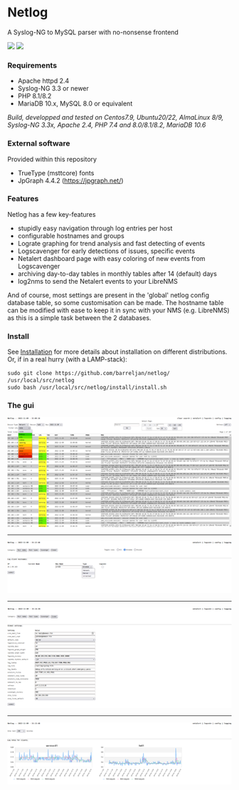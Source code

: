 # Netlog
A Syslog-NG to MySQL parser with no-nonsense frontend

![](https://img.shields.io/badge/project-active-green.svg) ![](https://img.shields.io/badge/state-production-success.svg) 

### Requirements

- Apache httpd 2.4
- Syslog-NG 3.3 or newer
- PHP 8.1/8.2
- MariaDB 10.x, MySQL 8.0 or equivalent

_Build, developped and tested on Centos7.9, Ubuntu20/22, AlmaLinux 8/9, Syslog-NG 3.3x, Apache 2.4, PHP 7.4 and 8.0/8.1/8.2, MariaDB 10.6_

### External software
Provided within this repository

- TrueType (msttcore) fonts
- JpGraph 4.4.2 (https://jpgraph.net/)

### Features

Netlog has a few key-features
- stupidly easy navigation through log entries per host
- configurable hostnames and groups
- Lograte graphing for trend analysis and fast detecting of events
- Logscavenger for early detections of issues, specific events
- Netalert dashboard page with easy coloring of new events from Logscavenger
- archiving day-to-day tables in monthly tables after 14 (default) days
- log2nms to send the Netalert events to your LibreNMS

And of course, most settings are present in the 'global' netlog config database table, so some customisation can be made.
The hostname table can be modified with ease to keep it in sync with your NMS (e.g. LibreNMS) as this is a simple task between the 2 databases.

### Install

See [Installation](docs/installation.md) for more details about installation on different distributions. 
Or, if in a real hurry (with a LAMP-stack):

```shell
sudo git clone https://github.com/barreljan/netlog/ /usr/local/src/netlog
sudo bash /usr/local/src/netlog/install/install.sh
```

### The gui

![Screenshot](docs/images/netlog_1.png)

---
![Screenshot](docs/images/netlog_2.png)

---
![Screenshot](docs/images/netlog_4.png)

---
![Screenshot](docs/images/netlog_3.png)
